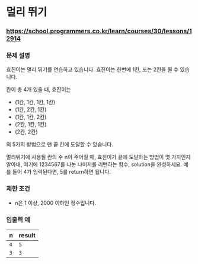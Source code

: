 # 멀리 뛰기

### https://school.programmers.co.kr/learn/courses/30/lessons/12914

### 문제 설명

효진이는 멀리 뛰기를 연습하고 있습니다. 효진이는 한번에 1칸, 또는 2칸을 뛸 수 있습니다.

칸이 총 4개 있을 때, 효진이는

-   (1칸, 1칸, 1칸, 1칸)
-   (1칸, 2칸, 1칸)
-   (1칸, 1칸, 2칸)
-   (2칸, 1칸, 1칸)
-   (2칸, 2칸)

의 5가지 방법으로 맨 끝 칸에 도달할 수 있습니다.

멀리뛰기에 사용될 칸의 수 n이 주어질 때, 효진이가 끝에 도달하는 방법이 몇 가지인지 알아내, 여기에 1234567를 나눈 나머지를 리턴하는 함수, solution을 완성하세요. 예를 들어 4가 입력된다면, 5를 return하면 됩니다.

### 제한 조건

-   n은 1 이상, 2000 이하인 정수입니다.

### 입출력 예

| n   | result |
| :-- | :----- |
| `4` | `5`    |
| `3` | `3`    |
